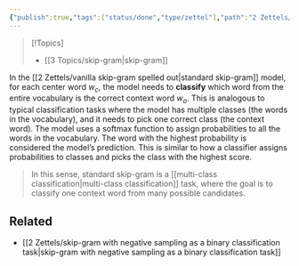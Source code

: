 ```yaml
---
{"publish":true,"tags":["status/done","type/zettel"],"path":"2 Zettels/standard skip-gram as a multi-class classification task.md","permalink":"/2-zettels/standard-skip-gram-as-a-multi-class-classification-task/","PassFrontmatter":true}
---
```




> [!Topics]
> - [[3 Topics/skip-gram\|skip-gram]]

In the [[2 Zettels/vanilla skip-gram spelled out\|standard skip-gram]] model, for each center word $w_c$, the model needs to **classify** which word from the entire vocabulary is the correct context word $w_o$. This is analogous to typical classification tasks where the model has multiple classes (the words in the vocabulary), and it needs to pick one correct class (the context word). The model uses a softmax function to assign probabilities to all the words in the vocabulary. The word with the highest probability is considered the model’s prediction. This is similar to how a classifier assigns probabilities to classes and picks the class with the highest score.

> In this sense, standard skip-gram is a [[multi-class classification\|multi-class classification]] task, where the goal is to classify one context word from many possible candidates.

## Related
- [[2 Zettels/skip-gram with negative sampling as a binary classification task\|skip-gram with negative sampling as a binary classification task]]
